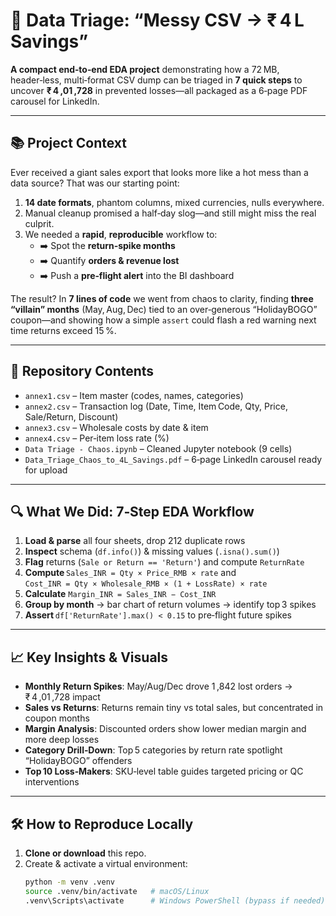 # 🚀 Data Triage: “Messy CSV → ₹ 4 L Savings”  

**A compact end‑to‑end EDA project** demonstrating how a 72 MB, header‑less, multi‑format CSV dump can be triaged in **7 quick steps** to uncover **₹ 4 ,01 ,728** in prevented losses—all packaged as a 6‑page PDF carousel for LinkedIn.  

---

## 📚 Project Context  

Ever received a giant sales export that looks more like a hot mess than a data source? That was our starting point:

1. **14 date formats**, phantom columns, mixed currencies, nulls everywhere.  
2. Manual cleanup promised a half‑day slog—and still might miss the real culprit.  
3. We needed a **rapid**, **reproducible** workflow to:  
   - ➡️ Spot the **return‑spike months**  
   - ➡️ Quantify **orders & revenue lost**  
   - ➡️ Push a **pre‑flight alert** into the BI dashboard  

The result? In **7 lines of code** we went from chaos to clarity, finding **three “villain” months** (May, Aug, Dec) tied to an over‑generous “HolidayBOGO” coupon—and showing how a simple `assert` could flash a red warning next time returns exceed 15 %.

---

## 📂 Repository Contents  

- `annex1.csv` – Item master (codes, names, categories)  
- `annex2.csv` – Transaction log (Date, Time, Item Code, Qty, Price, Sale/Return, Discount)  
- `annex3.csv` – Wholesale costs by date & item  
- `annex4.csv` – Per‑item loss rate (%)  
- `Data Triage - Chaos.ipynb` – Cleaned Jupyter notebook (9 cells)  
- `Data_Triage_Chaos_to_4L_Savings.pdf` – 6‑page LinkedIn carousel ready for upload  

---

## 🔍 What We Did: 7‑Step EDA Workflow  

1. **Load & parse** all four sheets, drop 212 duplicate rows  
2. **Inspect** schema (`df.info()`) & missing values (`.isna().sum()`)  
3. **Flag** returns (`Sale or Return == 'Return'`) and compute `ReturnRate`  
4. **Compute** `Sales_INR = Qty × Price_RMB × rate` and  
   `Cost_INR = Qty × Wholesale_RMB × (1 + LossRate) × rate`  
5. **Calculate** `Margin_INR = Sales_INR − Cost_INR`  
6. **Group by month** → bar chart of return volumes → identify top 3 spikes  
7. **Assert** `df['ReturnRate'].max() < 0.15` to pre‑flight future spikes  

---

## 📈 Key Insights & Visuals  

- **Monthly Return Spikes**: May/Aug/Dec drove 1 ,842 lost orders → ₹ 4 ,01 ,728 impact  
- **Sales vs Returns**: Returns remain tiny vs total sales, but concentrated in coupon months  
- **Margin Analysis**: Discounted orders show lower median margin and more deep losses  
- **Category Drill‑Down**: Top 5 categories by return rate spotlight “HolidayBOGO” offenders  
- **Top 10 Loss‑Makers**: SKU‑level table guides targeted pricing or QC interventions  

---

## 🛠️ How to Reproduce Locally  

1. **Clone or download** this repo.  
2. Create & activate a virtual environment:  
   ```bash
   python -m venv .venv
   source .venv/bin/activate   # macOS/Linux  
   .venv\Scripts\activate      # Windows PowerShell (bypass if needed)  

